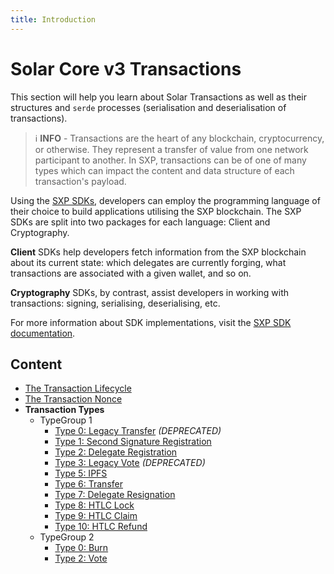 ```yaml
---
title: Introduction
---
```


# Solar Core v3 Transactions

This section will help you learn about Solar Transactions as well as their structures and `serde` processes (serialisation and deserialisation of transactions).

> ℹ️ **INFO** - Transactions are the heart of any blockchain, cryptocurrency, or otherwise. They represent a transfer of value from one network participant to another. In SXP, transactions can be of one of many types which can impact the content and data structure of each transaction's payload.

Using the [SXP SDKs](/sdk/documentation), developers can employ the programming language of their choice to build applications utilising the SXP blockchain. The SXP SDKs are split into two packages for each language: Client and Cryptography.

**Client** SDKs help developers fetch information from the SXP blockchain about its current state: which delegates are currently forging, what transactions are associated with a given wallet, and so on.

**Cryptography** SDKs, by contrast, assist developers in working with transactions: signing, serialising, deserialising, etc.

For more information about SDK implementations, visit the [SXP SDK documentation](/sdk/documentation).

## Content

- [The Transaction Lifecycle](/core/transactions/lifecycle)
- [The Transaction Nonce](/core/transactions/nonce)
- **Transaction Types**
    - TypeGroup 1
        - [Type 0: Legacy Transfer](/core/transactions/types/legacy-transfer) _(DEPRECATED)_
        - [Type 1: Second Signature Registration](/core/transactions/types/second-signature)
        - [Type 2: Delegate Registration](/core/transactions/types/delegate-registration)
        - [Type 3: Legacy Vote](/core/transactions/types/legacy-vote) _(DEPRECATED)_
        - [Type 5: IPFS](/core/transactions/types/ipfs)
        - [Type 6: Transfer](/core/transactions/types/transfer)
        - [Type 7: Delegate Resignation](/core/transactions/types/delegate-resignation)
        - [Type 8: HTLC Lock](/core/transactions/types/htlc-lock)
        - [Type 9: HTLC Claim](/core/transactions/types/htlc-claim)
        - [Type 10: HTLC Refund](/core/transactions/types/htlc-refund)
    - TypeGroup 2
        - [Type 0: Burn](/core/transactions/types/burn)
        - [Type 2: Vote](/core/transactions/types/vote)
